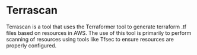 # Terrascan

Terrascan is a tool that uses the Terraformer tool to generate terraform .tf files based on resources in AWS. The use of this tool is primarily to perform scanning of resources
using tools like Tfsec to ensure resources are properly configured.